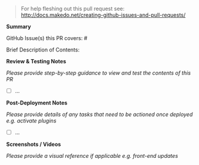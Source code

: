 > For help fleshing out this pull request see:  
> http://docs.makedo.net/creating-github-issues-and-pull-requests/

**Summary**

GitHub Issue(s) this PR covers: #

Brief Description of Contents:

**Review & Testing Notes**

*Please provide step-by-step guidance to view and test the contents of this PR*

- [ ] ...

**Post-Deployment Notes**

*Please provide details of any tasks that need to be actioned once deployed e.g. activate plugins*

- [ ] ...

**Screenshots / Videos**

*Please provide a visual reference if applicable e.g. front-end updates*
